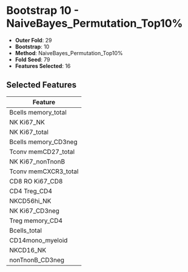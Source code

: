 # Bootstrap 10 - NaiveBayes_Permutation_Top10%

- **Outer Fold**: 29
- **Bootstrap**: 10
- **Method**: NaiveBayes_Permutation_Top10%
- **Fold Seed**: 79
- **Features Selected**: 16

## Selected Features

| Feature |
|---------|
| Bcells memory_total |
| NK Ki67_NK |
| NK Ki67_total |
| Bcells memory_CD3neg |
| Tconv memCD27_total |
| NK Ki67_nonTnonB |
| Tconv memCXCR3_total |
| CD8 RO Ki67_CD8 |
| CD4 Treg_CD4 |
| NKCD56hi_NK |
| NK Ki67_CD3neg |
| Treg memory_CD4 |
| Bcells_total |
| CD14mono_myeloid |
| NKCD16_NK |
| nonTnonB_CD3neg |
